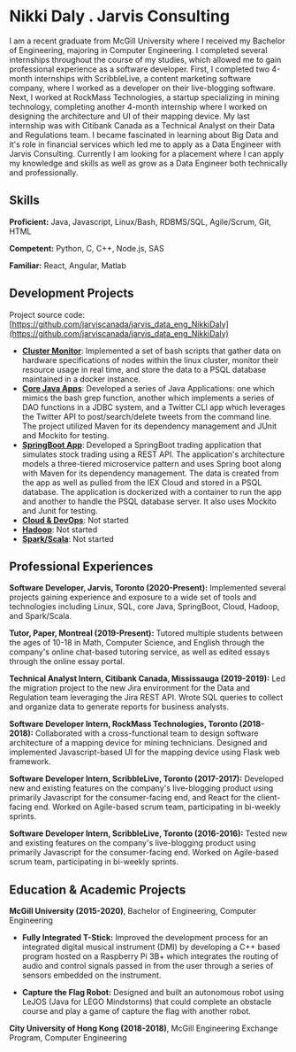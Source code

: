 
# Nikki Daly . Jarvis Consulting

I am a recent graduate from McGill University where I received my Bachelor of Engineering, majoring in Computer Engineering. I completed several internships throughout the course of my studies, which allowed me to gain professional experience as a software developer. First, I completed two 4-month internships with ScribbleLive, a content marketing software company, where I worked as a developer on their live-blogging software. Next, I worked at RockMass Technologies, a startup specializing in mining technology, completing another 4-month internship where I worked on designing the architecture and UI of their mapping device. My last internship was with Citibank Canada as a Technical Analyst on their Data and Regulations team. I became fascinated in learning about Big Data and it's role in financial services which led me to apply as a Data Engineer with Jarvis Consulting. Currently I am looking for a placement where I can apply my knowledge and skills as well as grow as a Data Engineer both technically and professionally. 

## Skills

**Proficient:** Java, Javascript, Linux/Bash, RDBMS/SQL, Agile/Scrum, Git, HTML

**Competent:** Python, C, C++, Node.js, SAS

**Familiar:** React, Angular, Matlab

## Development Projects

Project source code: [https://github.com/jarviscanada/jarvis_data_eng_NikkiDaly](https://github.com/jarviscanada/jarvis_data_eng_NikkiDaly)

- **[Cluster Monitor](./linux_sql)**: Implemented a set of bash scripts that gather data on hardware specifications of nodes within the linux cluster, monitor their resource usage in real time, and store the data to a PSQL database maintained in a docker instance. 
- **[Core Java Apps](./core_java)**: Developed a series of Java Applications: one which mimics the bash grep function, another which implements a series of DAO functions in a JDBC system, and a Twitter CLI app which leverages the Twitter API to post/search/delete tweets from the command line. The project utilized Maven for its dependency management and JUnit and Mockito for testing. 
- **[SpringBoot App](./springboot)**: Developed a SpringBoot trading application that simulates stock trading using a REST API. The application's architecture models a three-tiered microservice pattern and uses Spring boot along with Maven for its dependency management. The data is created from the app as well as pulled from the IEX Cloud and stored in a PSQL database. The application is dockerized with a container to run the app and another to handle the PSQL database server. It also uses Mockito and Junit for testing. 
- **[Cloud & DevOps](./cloud_devops)**: Not started
- **[Hadoop](./hadoop)**: Not started
- **[Spark/Scala](./spark)**:  Not started

## Professional Experiences

**Software Developer,  Jarvis, Toronto (2020-Present):** Implemented several projects gaining experience and exposure to a wide set of tools and technologies including Linux, SQL, core Java, SpringBoot, Cloud, Hadoop, and Spark/Scala. 

**Tutor, Paper, Montreal (2019-Present):** Tutored multiple students between the ages of 10-18 in Math, Computer Science, and English through the company's online chat-based tutoring service, as well as edited essays through the online essay portal. 

**Technical Analyst Intern,  Citibank Canada, Mississauga (2019-2019):** Led the migration project to the new Jira environment for the Data and Regulation team leveraging the Jira REST API. Wrote SQL queries to collect and organize data to generate reports for business analysts. 

**Software Developer Intern,  RockMass Technologies, Toronto (2018-2018):** Collaborated with a cross-functional team to design software architecture of a mapping device for mining technicians. Designed and implemented Javascript-based UI for the mapping device using Flask web framework.  

**Software Developer Intern,  ScribbleLive, Toronto (2017-2017):** Developed new and existing features on the company's live-blogging product using primarily Javascript for the consumer-facing end, and React for the client-facing end. Worked on Agile-based scrum team, participating in bi-weekly sprints. 

**Software Developer Intern,  ScribbleLive, Toronto (2016-2016):** Tested new and existing features on the company's live-blogging product using primarily Javascript for the consumer-facing end. Worked on Agile-based scrum team, participating in bi-weekly sprints. 

## Education & Academic Projects

**McGill University (2015-2020)**, Bachelor of Engineering, Computer Engineering

- **Fully Integrated T-Stick:** Improved the development process for an integrated digital musical instrument (DMI) by developing a C++ based program hosted on a Raspberry Pi 3B+ which integrates the routing of audio and control signals passed in from the user through a series of sensors embedded on the instrument. 

- **Capture the Flag Robot:** Designed and built an autonomous robot using LeJOS (Java for LEGO Mindstorms) that could complete an obstacle course and play a game of capture the flag with another robot. 

**City University of Hong Kong (2018-2018)**, McGill Engineering Exchange Program, Computer Engineering
